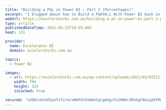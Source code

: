 ```yaml
---
title: "Building a P&L in Power BI – Part 2 (Percentages)"
excerpt: "I blogged about how to Build a P&#38;L With Power BI back in April 2020, and the response from my readers was great. Several people asked how to add percentages such as % of net sales revenue, % gross profit, etc. into the P&#38;L. I decided therefore to do a [...]Read More »"
webUrl: https://exceleratorbi.com.au/building-a-pl-in-power-bi-part-2-percentages/
type: article
publishedDateTime: 2021-03-22T19:55:00Z
heat: 131

provider:
  name: Excelerator BI
  domain: exceleratorbi.com.au

topics:
  - Power BI

images:
  - url: https://exceleratorbi.com.au/wp-content/uploads/2021/03/032121_2354_BuildingaPL2.png
    width: 794
    height: 315
    isCached: true

secured: "x2Q0inAzkEGyeTvTzrm/xWmPXV3sN4eIpLgA4gr5s2HN6+3RohgCNaiqZdfROjAdahjsneUAvNMV2CdxnZWgZAOl4mOaJRNupxjKEISj3Oefio7ltjtMXlzfZAEKh4K8flRbW25n9mYlACmeyR34GdLnWPc8HvFzXdpbzbRKOEdSW+P9d1in18XaMFb3xDDJ1MYBZojFfu5IVDLvRYSfzbfPfk1NXJre9V5pbk2/ygwf1zJSZ1Vf6hQC4dkiNerOtcr0NhpiUtUg7b/gga68AYy57iDdr85RsIaNMgIQ70HPhDS5qNa5hZ1l1rBsnTtWNrZbpyiuCP+TwU/FZxlSG1Bih3sgiln0dgktCz8NIZk=;XExMXxnETYsxMI2167bTqg=="
---
```


